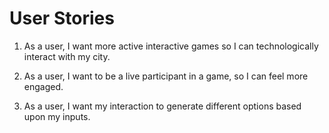 # User Stories

1. As a user, I want more active interactive games so I can technologically interact with my city. 

2. As a user, I want to be a live participant in a game, so I can feel more engaged.

3. As a user, I want my interaction to generate different options based upon my inputs.
